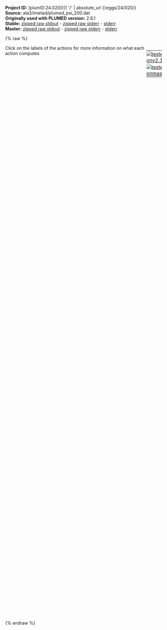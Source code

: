 **Project ID:** [plumID:24.020]({{ '/' | absolute_url }}eggs/24/020/)  
**Source:** ala3/imetad/plumed_psi_200.dat  
**Originally used with PLUMED version:** 2.8.1  
**Stable:** [zipped raw stdout](plumed_psi_200.dat.plumed.stdout.txt.zip) - [zipped raw stderr](plumed_psi_200.dat.plumed.stderr.txt.zip) - [stderr](plumed_psi_200.dat.plumed.stderr)  
**Master:** [zipped raw stdout](plumed_psi_200.dat.plumed_master.stdout.txt.zip) - [zipped raw stderr](plumed_psi_200.dat.plumed_master.stderr.txt.zip) - [stderr](plumed_psi_200.dat.plumed_master.stderr)  

{% raw %}
<div style="width: 100%; float:left">
<div style="width: 90%; float:left" id="value_details_data/ala3/imetad/plumed_psi_200.dat"> Click on the labels of the actions for more information on what each action computes </div>
<div style="width: 10%; float:left"><table><tr><td style="padding:1px"><a href="plumed_psi_200.dat.plumed.stderr"><img src="https://img.shields.io/badge/v2.10-passing-green.svg" alt="tested onv2.10" /></a></td></tr><tr><td style="padding:1px"><a href="plumed_psi_200.dat.plumed_master.stderr"><img src="https://img.shields.io/badge/master-passing-green.svg" alt="tested onmaster" /></a></td></tr></table></div></div>
<pre style="width=97%;">
<span class="plumedtooltip" style="color:blue"># vim:ft=plumed<span class="right">Enables syntax highlighting for PLUMED files in vim. See <a href="https://www.plumed.org/doc-master/user-doc/html/_vim_syntax.html">here for more details. </a><i></i></span></span>
<br/><b name="data/ala3/imetad/plumed_psi_200.datphi-1" onclick='showPath("data/ala3/imetad/plumed_psi_200.dat","data/ala3/imetad/plumed_psi_200.datphi-1","data/ala3/imetad/plumed_psi_200.datphi-1","black")'>phi-1</b><span style="display:none;" id="data/ala3/imetad/plumed_psi_200.datphi-1">The TORSION action with label <b>phi-1</b> calculates the following quantities:<table  align="center" frame="void" width="95%" cellpadding="5%"><tr><td width="5%"><b> Quantity </b>  </td><td width="5%"><b> Type </b>  </td><td><b> Description </b> </td></tr><tr><td width="5%">phi-1</td><td width="5%"><font color="black">scalar</font></td><td>the TORSION involving these atoms</td></tr></table></span>:   <span class="plumedtooltip" style="color:green">TORSION<span class="right">Calculate a torsional angle. <a href="https://www.plumed.org/doc-master/user-doc/html/_t_o_r_s_i_o_n.html" style="color:green">More details</a><i></i></span></span> <span class="plumedtooltip">ATOMS<span class="right">the four atoms involved in the torsional angle<i></i></span></span>=5,7,9,15     
<b name="data/ala3/imetad/plumed_psi_200.datpsi-1" onclick='showPath("data/ala3/imetad/plumed_psi_200.dat","data/ala3/imetad/plumed_psi_200.datpsi-1","data/ala3/imetad/plumed_psi_200.datpsi-1","black")'>psi-1</b><span style="display:none;" id="data/ala3/imetad/plumed_psi_200.datpsi-1">The TORSION action with label <b>psi-1</b> calculates the following quantities:<table  align="center" frame="void" width="95%" cellpadding="5%"><tr><td width="5%"><b> Quantity </b>  </td><td width="5%"><b> Type </b>  </td><td><b> Description </b> </td></tr><tr><td width="5%">psi-1</td><td width="5%"><font color="black">scalar</font></td><td>the TORSION involving these atoms</td></tr></table></span>:   <span class="plumedtooltip" style="color:green">TORSION<span class="right">Calculate a torsional angle. <a href="https://www.plumed.org/doc-master/user-doc/html/_t_o_r_s_i_o_n.html" style="color:green">More details</a><i></i></span></span> <span class="plumedtooltip">ATOMS<span class="right">the four atoms involved in the torsional angle<i></i></span></span>=7,9,15,17    
<b name="data/ala3/imetad/plumed_psi_200.datphi-2" onclick='showPath("data/ala3/imetad/plumed_psi_200.dat","data/ala3/imetad/plumed_psi_200.datphi-2","data/ala3/imetad/plumed_psi_200.datphi-2","black")'>phi-2</b><span style="display:none;" id="data/ala3/imetad/plumed_psi_200.datphi-2">The TORSION action with label <b>phi-2</b> calculates the following quantities:<table  align="center" frame="void" width="95%" cellpadding="5%"><tr><td width="5%"><b> Quantity </b>  </td><td width="5%"><b> Type </b>  </td><td><b> Description </b> </td></tr><tr><td width="5%">phi-2</td><td width="5%"><font color="black">scalar</font></td><td>the TORSION involving these atoms</td></tr></table></span>:   <span class="plumedtooltip" style="color:green">TORSION<span class="right">Calculate a torsional angle. <a href="https://www.plumed.org/doc-master/user-doc/html/_t_o_r_s_i_o_n.html" style="color:green">More details</a><i></i></span></span> <span class="plumedtooltip">ATOMS<span class="right">the four atoms involved in the torsional angle<i></i></span></span>=15,17,19,25  
<b name="data/ala3/imetad/plumed_psi_200.datpsi-2" onclick='showPath("data/ala3/imetad/plumed_psi_200.dat","data/ala3/imetad/plumed_psi_200.datpsi-2","data/ala3/imetad/plumed_psi_200.datpsi-2","black")'>psi-2</b><span style="display:none;" id="data/ala3/imetad/plumed_psi_200.datpsi-2">The TORSION action with label <b>psi-2</b> calculates the following quantities:<table  align="center" frame="void" width="95%" cellpadding="5%"><tr><td width="5%"><b> Quantity </b>  </td><td width="5%"><b> Type </b>  </td><td><b> Description </b> </td></tr><tr><td width="5%">psi-2</td><td width="5%"><font color="black">scalar</font></td><td>the TORSION involving these atoms</td></tr></table></span>:   <span class="plumedtooltip" style="color:green">TORSION<span class="right">Calculate a torsional angle. <a href="https://www.plumed.org/doc-master/user-doc/html/_t_o_r_s_i_o_n.html" style="color:green">More details</a><i></i></span></span> <span class="plumedtooltip">ATOMS<span class="right">the four atoms involved in the torsional angle<i></i></span></span>=17,19,25,27  
<b name="data/ala3/imetad/plumed_psi_200.datphi-3" onclick='showPath("data/ala3/imetad/plumed_psi_200.dat","data/ala3/imetad/plumed_psi_200.datphi-3","data/ala3/imetad/plumed_psi_200.datphi-3","black")'>phi-3</b><span style="display:none;" id="data/ala3/imetad/plumed_psi_200.datphi-3">The TORSION action with label <b>phi-3</b> calculates the following quantities:<table  align="center" frame="void" width="95%" cellpadding="5%"><tr><td width="5%"><b> Quantity </b>  </td><td width="5%"><b> Type </b>  </td><td><b> Description </b> </td></tr><tr><td width="5%">phi-3</td><td width="5%"><font color="black">scalar</font></td><td>the TORSION involving these atoms</td></tr></table></span>:   <span class="plumedtooltip" style="color:green">TORSION<span class="right">Calculate a torsional angle. <a href="https://www.plumed.org/doc-master/user-doc/html/_t_o_r_s_i_o_n.html" style="color:green">More details</a><i></i></span></span> <span class="plumedtooltip">ATOMS<span class="right">the four atoms involved in the torsional angle<i></i></span></span>=25,27,29,35  
<b name="data/ala3/imetad/plumed_psi_200.datpsi-3" onclick='showPath("data/ala3/imetad/plumed_psi_200.dat","data/ala3/imetad/plumed_psi_200.datpsi-3","data/ala3/imetad/plumed_psi_200.datpsi-3","black")'>psi-3</b><span style="display:none;" id="data/ala3/imetad/plumed_psi_200.datpsi-3">The TORSION action with label <b>psi-3</b> calculates the following quantities:<table  align="center" frame="void" width="95%" cellpadding="5%"><tr><td width="5%"><b> Quantity </b>  </td><td width="5%"><b> Type </b>  </td><td><b> Description </b> </td></tr><tr><td width="5%">psi-3</td><td width="5%"><font color="black">scalar</font></td><td>the TORSION involving these atoms</td></tr></table></span>:   <span class="plumedtooltip" style="color:green">TORSION<span class="right">Calculate a torsional angle. <a href="https://www.plumed.org/doc-master/user-doc/html/_t_o_r_s_i_o_n.html" style="color:green">More details</a><i></i></span></span> <span class="plumedtooltip">ATOMS<span class="right">the four atoms involved in the torsional angle<i></i></span></span>=27,29,35,37  

<span id="data/ala3/imetad/plumed_psi_200.datdefmtd_short"><span class="plumedtooltip" style="color:green">METAD<span class="right">Used to performed metadynamics on one or more collective variables. This action has <a class="toggler" href='javascript:;' onclick='toggleDisplay("data/ala3/imetad/plumed_psi_200.datdefmtd");'>hidden defaults</a>. <a href="https://www.plumed.org/doc-master/user-doc/html/_m_e_t_a_d.html">More details</a><i></i></span></span> ...
  <span class="plumedtooltip">LABEL<span class="right">a label for the action so that its output can be referenced in the input to other actions<i></i></span></span>=<b name="data/ala3/imetad/plumed_psi_200.datmtd" onclick='showPath("data/ala3/imetad/plumed_psi_200.dat","data/ala3/imetad/plumed_psi_200.datmtd","data/ala3/imetad/plumed_psi_200.datmtd","black")'>mtd</b><span style="display:none;" id="data/ala3/imetad/plumed_psi_200.datmtd">The METAD action with label <b>mtd</b> calculates the following quantities:<table  align="center" frame="void" width="95%" cellpadding="5%"><tr><td width="5%"><b> Quantity </b>  </td><td width="5%"><b> Type </b>  </td><td><b> Description </b> </td></tr><tr><td width="5%">mtd.bias</td><td width="5%"><font color="black">scalar</font></td><td>the instantaneous value of the bias potential</td></tr><tr><td width="5%">mtd.acc</td><td width="5%"><font color="black">scalar</font></td><td>the metadynamics acceleration factor</td></tr></table></span>

  <span class="plumedtooltip">ARG<span class="right">the labels of the scalars on which the bias will act<i></i></span></span>=<b name="data/ala3/imetad/plumed_psi_200.datpsi-1">psi-1</b>,<b name="data/ala3/imetad/plumed_psi_200.datpsi-2">psi-2</b>,<b name="data/ala3/imetad/plumed_psi_200.datpsi-3">psi-3</b>
  <span class="plumedtooltip">PACE<span class="right">the frequency for hill addition<i></i></span></span>=200
  <span class="plumedtooltip">SIGMA<span class="right">the widths of the Gaussian hills<i></i></span></span>=0.2,0.2,0.2
  <span class="plumedtooltip">HEIGHT<span class="right">the heights of the Gaussian hills<i></i></span></span>=1.65

  <span class="plumedtooltip">BIASFACTOR<span class="right">use well tempered metadynamics and use this bias factor<i></i></span></span>=5
  <span class="plumedtooltip">TEMP<span class="right">the system temperature - this is only needed if you are doing well-tempered metadynamics<i></i></span></span>=400
  <span class="plumedtooltip">GRID_MIN<span class="right">the lower bounds for the grid<i></i></span></span>=-pi,-pi,-pi
  <span class="plumedtooltip">GRID_MAX<span class="right">the upper bounds for the grid<i></i></span></span>=pi,pi,pi
  <span class="plumedtooltip">GRID_BIN<span class="right">the number of bins for the grid<i></i></span></span>=500,500,500
  <span style="color:blue" class="comment"># CALC_RCT</span>
  <span style="color:blue" class="comment"># RCT_USTRIDE=50</span>
  <span class="plumedtooltip">ACCELERATION<span class="right"> Set to TRUE if you want to compute the metadynamics acceleration factor<i></i></span></span>
... METAD
</span><span id="data/ala3/imetad/plumed_psi_200.datdefmtd_long" style="display:none;"><span class="plumedtooltip" style="color:green">METAD<span class="right">Used to performed metadynamics on one or more collective variables. This action uses the <a class="toggler" href='javascript:;' onclick='toggleDisplay("data/ala3/imetad/plumed_psi_200.datdefmtd");'>defaults shown here</a>. <a href="https://www.plumed.org/doc-master/user-doc/html/_m_e_t_a_d.html">More details</a><i></i></span></span> ...
  <span class="plumedtooltip">LABEL<span class="right">a label for the action so that its output can be referenced in the input to other actions<i></i></span></span>=<b name="data/ala3/imetad/plumed_psi_200.datmtd" onclick='showPath("data/ala3/imetad/plumed_psi_200.dat","data/ala3/imetad/plumed_psi_200.datmtd","data/ala3/imetad/plumed_psi_200.datmtd","black")'>mtd</b>

  <span class="plumedtooltip">ARG<span class="right">the labels of the scalars on which the bias will act<i></i></span></span>=<b name="data/ala3/imetad/plumed_psi_200.datpsi-1">psi-1</b>,<b name="data/ala3/imetad/plumed_psi_200.datpsi-2">psi-2</b>,<b name="data/ala3/imetad/plumed_psi_200.datpsi-3">psi-3</b>
  <span class="plumedtooltip">PACE<span class="right">the frequency for hill addition<i></i></span></span>=200
  <span class="plumedtooltip">SIGMA<span class="right">the widths of the Gaussian hills<i></i></span></span>=0.2,0.2,0.2
  <span class="plumedtooltip">HEIGHT<span class="right">the heights of the Gaussian hills<i></i></span></span>=1.65

  <span class="plumedtooltip">BIASFACTOR<span class="right">use well tempered metadynamics and use this bias factor<i></i></span></span>=5
  <span class="plumedtooltip">TEMP<span class="right">the system temperature - this is only needed if you are doing well-tempered metadynamics<i></i></span></span>=400
  <span class="plumedtooltip">GRID_MIN<span class="right">the lower bounds for the grid<i></i></span></span>=-pi,-pi,-pi
  <span class="plumedtooltip">GRID_MAX<span class="right">the upper bounds for the grid<i></i></span></span>=pi,pi,pi
  <span class="plumedtooltip">GRID_BIN<span class="right">the number of bins for the grid<i></i></span></span>=500,500,500
  <span style="color:blue" class="comment"># CALC_RCT</span>
  <span style="color:blue" class="comment"># RCT_USTRIDE=50</span>
  <span class="plumedtooltip">ACCELERATION<span class="right"> Set to TRUE if you want to compute the metadynamics acceleration factor<i></i></span></span>
 <span class="plumedtooltip">FILE<span class="right"> a file in which the list of added hills is stored<i></i></span></span>=HILLS
... METAD
</span><br/><span class="plumedtooltip" style="color:green">COMMITTOR<span class="right">Does a committor analysis. <a href="https://www.plumed.org/doc-master/user-doc/html/_c_o_m_m_i_t_t_o_r.html" style="color:green">More details</a><i></i></span></span> ...
  <span class="plumedtooltip">ARG<span class="right">the labels of the values which is being used to define the committor surface<i></i></span></span>=<b name="data/ala3/imetad/plumed_psi_200.datphi-1">phi-1</b>,<b name="data/ala3/imetad/plumed_psi_200.datphi-2">phi-2</b>,<b name="data/ala3/imetad/plumed_psi_200.datphi-3">phi-3</b>
  <span class="plumedtooltip">BASIN_UL1<span class="right">List of upper limits for basin #<i></i></span></span>=-0.2pi,0.4pi,1.5
  <span class="plumedtooltip">BASIN_LL1<span class="right">List of lower limits for basin #<i></i></span></span>=-0.6pi,0.2pi,0.5
  <span class="plumedtooltip">STRIDE<span class="right"> the frequency with which the CVs are analyzed<i></i></span></span>=500
  <span class="plumedtooltip">FILE<span class="right">the name of the file on which to output the reached basin<i></i></span></span>=PASS
... COMMITTOR
<br/><span style="display:none;" id="data/ala3/imetad/plumed_psi_200.dat">The COMMITTOR action with label <b></b> calculates something</span><span class="plumedtooltip" style="color:green">PRINT<span class="right">Print quantities to a file. <a href="https://www.plumed.org/doc-master/user-doc/html/_p_r_i_n_t.html" style="color:green">More details</a><i></i></span></span> ...
  <span class="plumedtooltip">ARG<span class="right">the labels of the values that you would like to print to the file<i></i></span></span>=<b name="data/ala3/imetad/plumed_psi_200.datmtd">mtd.bias</b>,<b name="data/ala3/imetad/plumed_psi_200.datmtd">mtd.acc</b>
  <span class="plumedtooltip">STRIDE<span class="right"> the frequency with which the quantities of interest should be output<i></i></span></span>=500
  <span class="plumedtooltip">FILE<span class="right">the name of the file on which to output these quantities<i></i></span></span>=COLVAR
... PRINT
</pre>
{% endraw %}

